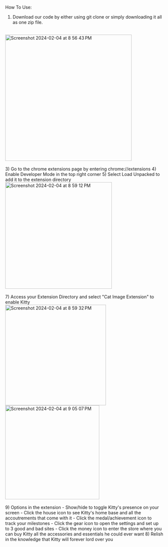 How To Use: 
1) Download our code by either using git clone or simply downloading it all as one zip file.
<br>
<img width="403" alt="Screenshot 2024-02-04 at 8 56 43 PM" src="https://github.com/ct3008/DevFestCU2024/assets/109620408/de4a0141-85c0-4c30-a1a9-fc320eda038d">
<br>
<br>
3) Go to the chrome extensions page by entering <href>chrome://extensions</href>
4) Enable Developer Mode in the top right corner
5) Select Load Unpacked to add it to the extension directory
<br>
<img width="340" alt="Screenshot 2024-02-04 at 8 59 12 PM" src="https://github.com/ct3008/DevFestCU2024/assets/109620408/d940e84a-bf87-447f-b80f-eb436647285d">
<br>
<br>
7) Access your Extension Directory and select "Cat Image Extension" to enable Kitty
<br>
<img width="321" alt="Screenshot 2024-02-04 at 8 59 32 PM" src="https://github.com/ct3008/DevFestCU2024/assets/109620408/5df488dd-008c-488b-9677-5e8ecfd74715">
<br>
<img width="300" alt="Screenshot 2024-02-04 at 9 05 07 PM" src="https://github.com/ct3008/DevFestCU2024/assets/109620408/dddf854f-f115-4892-8afd-9753007247af">
<br>
<br>
9) Options in the extension
  - Show/hide to toggle Kitty's presence on your screen
  - Click the house icon to see Kitty's home base and all the accoutrements that come with it
  - Click the medal/achievement icon to track your milestones
  - Click the gear icon to open the settings and set up to 3 good and bad sites
  - Click the money icon to enter the store where you can buy Kitty all the accessories and essentials he could ever want
8) Relish in the knowledge that Kitty will forever lord over you
